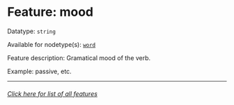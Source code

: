 # Feature: mood

Datatype: `string`

Available for nodetype(s): [`word`](wordnodefeatures.md)

Feature description: Gramatical mood of the verb.

Example: passive, etc.

---
###### [Click here for list of all features](home.md)
